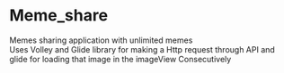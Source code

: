 # Meme_share
Memes sharing application with unlimited memes 
<br>
Uses Volley and Glide library for making a Http request through API and glide for loading that image in the imageView Consecutively
